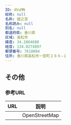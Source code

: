 ```yaml
---
ID: dVuMN
総称: null
名称: 姫之宮
名称読み: null
別名: null
都道府県: 香川県
区域: 高松市
緯度: 34.2864688
経度: 134.0274897
郵便番号: 7618084
住所: 香川県高松市一宮町２８６−１
---
```


## その他

### 参考URL

| URL | 説明          |
| --- | ------------- |
|     | OpenStreetMap |
